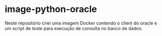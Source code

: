 # image-python-oracle
Neste repositório criei uma imagem Docker contendo o client do oracle e um script de teste para execução de consulta no banco de dados.
